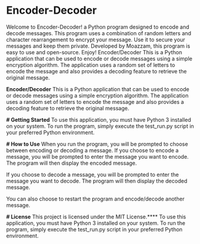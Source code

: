 # Encoder-Decoder
Welcome to Encoder-Decoder! a Python program designed to encode and decode messages. This program uses a combination of random letters and character rearrangement to encrypt your message. Use it to secure your messages and keep them private. Developed by Moazzam, this program is easy to use and open-source. Enjoy!
Encoder/Decoder
This is a Python application that can be used to encode or decode messages using a simple encryption algorithm. The application uses a random set of letters to encode the message and also provides a decoding feature to retrieve the original message.

**Encoder/Decoder**
This is a Python application that can be used to encode or decode messages using a simple encryption algorithm. The application uses a random set of letters to encode the message and also provides a decoding feature to retrieve the original message.

**# Getting Started**
To use this application, you must have Python 3 installed on your system. To run the program, simply execute the test_run.py script in your preferred Python environment.

**# How to Use**
When you run the program, you will be prompted to choose between encoding or decoding a message. If you choose to encode a message, you will be prompted to enter the message you want to encode. The program will then display the encoded message.

If you choose to decode a message, you will be prompted to enter the message you want to decode. The program will then display the decoded message.

You can also choose to restart the program and encode/decode another message.

**# License**
This project is licensed under the MIT License.****
To use this application, you must have Python 3 installed on your system. To run the program, simply execute the test_run.py script in your preferred Python environment.
